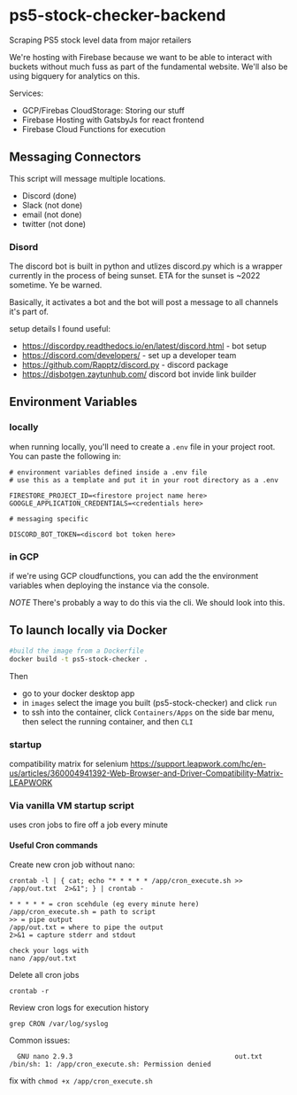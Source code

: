 # ps5-stock-checker-backend
Scraping PS5 stock level data from major retailers

We're hosting with Firebase because we want to be able to interact with buckets without much fuss as part of the fundamental website. We'll also be using bigquery for analytics on this. 

Services: 
- GCP/Firebas CloudStorage: Storing our stuff
- Firebase Hosting with GatsbyJs for react frontend
- Firebase Cloud Functions for execution



## Messaging Connectors

This script will message multiple locations.

- Discord (done)
- Slack (not done)
- email (not done)
- twitter (not done)

### Disord

The discord bot is built in python and utlizes discord.py which is a wrapper currently in the process of being sunset. ETA for the sunset is ~2022 sometime. Ye be warned. 

Basically, it activates a bot and the bot will post a message to all channels it's part of. 

setup details I found useful: 
- https://discordpy.readthedocs.io/en/latest/discord.html - bot setup
- https://discord.com/developers/ - set up a developer team
- https://github.com/Rapptz/discord.py - discord package
- https://disbotgen.zaytunhub.com/ discord bot invide link builder


## Environment Variables

### locally

when running locally, you'll need to create a `.env` file in your project root. 
You can paste the following in:

```
# environment variables defined inside a .env file
# use this as a template and put it in your root directory as a .env

FIRESTORE_PROJECT_ID=<firestore project name here>
GOOGLE_APPLICATION_CREDENTIALS=<credentials here>

# messaging specific

DISCORD_BOT_TOKEN=<discord bot token here> 
```

### in GCP

if we're using GCP cloudfunctions, you can add the the environment variables when deploying the instance via the console. 

_NOTE_ There's probably a way to do this via the cli. We should look into this.

## To launch locally via Docker

```bash
#build the image from a Dockerfile
docker build -t ps5-stock-checker .

```
Then 
- go to your docker desktop app
- in `images` select the image you built (ps5-stock-checker) and click `run`
- to ssh into the container, click `Containers/Apps` on the side bar menu, then select the running container, and then `CLI`

### startup

compatibility matrix for selenium
https://support.leapwork.com/hc/en-us/articles/360004941392-Web-Browser-and-Driver-Compatibility-Matrix-LEAPWORK


### Via vanilla VM startup script

uses cron jobs to fire off a job every minute

#### Useful Cron commands 

Create new cron job without nano:

```
crontab -l | { cat; echo "* * * * * /app/cron_execute.sh >> /app/out.txt  2>&1"; } | crontab -
```
```
* * * * * = cron scehdule (eg every minute here)
/app/cron_execute.sh = path to script
>> = pipe output
/app/out.txt = where to pipe the output
2>&1 = capture stderr and stdout

check your logs with 
nano /app/out.txt

```

Delete all cron jobs 
```
crontab -r
```

Review cron logs for execution history
```
grep CRON /var/log/syslog
```

Common issues:

```Page up
  GNU nano 2.9.3                                         out.txt                                                   
/bin/sh: 1: /app/cron_execute.sh: Permission denied
```
fix with 
`chmod +x /app/cron_execute.sh`